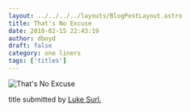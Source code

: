 ```yaml
---
layout: ../../../../layouts/BlogPostLayout.astro
title: That's No Excuse
date: 2010-02-15 22:43:19
author: dboyd
draft: false
category: one liners
tags: ['titles']
---
```

<img
    srcset="https://img.selfiespirits.com/images/2010/02/snailTentacles_480.avif 480w"
    sizes="(max-width: 480px) 100vw"
    src="https://img.selfiespirits.com/images/2010/02/snailTentacles.jpg"
    alt="That's No Excuse"
/>

title submitted by <a href="http://www.lukesurl.com/">Luke Surl.
